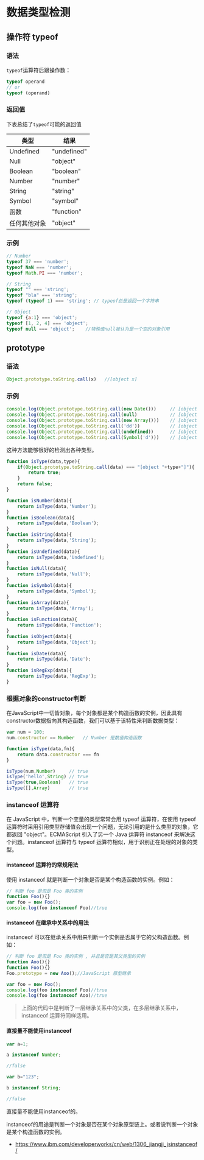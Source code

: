 # 数据类型检测

## 操作符 typeof

### 语法

`typeof`运算符后跟操作数：

```js
typeof operand
// or
typeof (operand)
```

### 返回值

下表总结了`typeof`可能的返回值

| 类型         | 结果        |
| ------------ | ----------- |
| Undefined    | "undefined" |
| Null         | "object"    |
| Boolean      | "boolean"   |
| Number       | "number"    |
| String       | "string"    |
| Symbol       | "symbol"    |
| 函数         | "function"  |
| 任何其他对象 | "object"    |

### 示例

```js
// Number
typeof 37 === 'number';
typeof NaN === 'number';
typeof Math.PI === 'number';

// String
typeof "" === 'string';
typeof "bla" === 'string';
typeof (typeof 1) === 'string'; // typeof总是返回一个字符串

// Object
typeof {a:1} === 'object';
typeof [1, 2, 4] === 'object';
typeof null === 'object';    //特殊值null被认为是一个空的对象引用
```

## prototype

### 语法

```js
Object.prototype.toString.call(x)   //[object x]
```

### 示例

```js
console.log(Object.prototype.toString.call(new Date()))     // [object Date]
console.log(Object.prototype.toString.call(null)            // [object Null]
console.log(Object.prototype.toString.call(new Array()))    // [object Array]
console.log(Object.prototype.toString.call('dd'))           // [object String]
console.log(Object.prototype.toString.call(undefined))      // [object Undefined]
console.log(Object.prototype.toString.call(Symbol('d')))    // [object Symbol]
```

这种方法能够很好的检测出各种类型。

```js
function isType(data,type){
    if(Object.prototype.toString.call(data) === "[object "+type+"]"){
        return true;
    }
    return false;
}

function isNumber(data){
    return isType(data,'Number');
}
function isBoolean(data){
    return isType(data,'Boolean');
}
function isString(data){
    return isType(data,'String');
}
function isUndefined(data){
    return isType(data,'Undefined');
}
function isNull(data){
    return isType(data,'Null');
}
function isSymbol(data){
    return isType(data,'Symbol');
}
function isArray(data){
    return isType(data,'Array');
}
function isFunction(data){
    return isType(data,'Function');
}
function isObject(data){
    return isType(data,'Object');
}
function isDate(data){
    return isType(data,'Date');
}
function isRegExp(data){
    return isType(data,'RegExp');
}
```

### 根据对象的constructor判断

在JavaScript中一切皆对象，每个对象都是某个构造函数的实例，因此具有constructor数据指向其构造函数，我们可以基于该特性来判断数据类型：

```js
var num = 100;
num.constructor == Number   // Number 是数值构造函数

function isType(data,fn){
    return data.constructor === fn
}

isType(num,Number)     // true
isType('hello',String) // true
isType(true,Boolean)   // true
isType([],Array)       // true
```

### instanceof 运算符

在 JavaScript 中，判断一个变量的类型常常会用 typeof 运算符，在使用 typeof 运算符时采用引用类型存储值会出现一个问题，无论引用的是什么类型的对象，它都返回 "object"。ECMAScript 引入了另一个 Java 运算符 instanceof 来解决这个问题。instanceof 运算符与 typeof 运算符相似，用于识别正在处理的对象的类型。

#### instanceof 运算符的常规用法

使用 instanceof 就是判断一个对象是否是某个构造函数的实例。例如：

```js
// 判断 foo 是否是 Foo 类的实例
function Foo(){}
var foo = new Foo();
console.log(foo instanceof Foo)//true
```

#### instanceof 在继承中关系中的用法

instanceof 可以在继承关系中用来判断一个实例是否属于它的父构造函数。例如：

```js
// 判断 foo 是否是 Foo 类的实例 , 并且是否是其父类型的实例
function Aoo(){}
function Foo(){}
Foo.prototype = new Aoo();//JavaScript 原型继承

var foo = new Foo();
console.log(foo instanceof Foo)//true
console.log(foo instanceof Aoo)//true
```

> 上面的代码中是判断了一层继承关系中的父类，在多层继承关系中，instanceof 运算符同样适用。

#### 直接量不能使用instanceof

```js
var a=1;

a instanceof Number;

//false

var b="123";

b instanceof String;

//false
```

直接量不能使用instanceof的。

instanceof的用途是判断一个对象是否在某个对象原型链上。或者说判断一个对象是某个构造函数的实例。

- <https://www.ibm.com/developerworks/cn/web/1306_jiangjj_jsinstanceof/>
